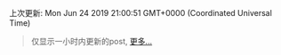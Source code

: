 
  
 上次更新: Mon Jun 24 2019 21:00:51 GMT+0000 (Coordinated Universal Time) 

 > 仅显示一小时内更新的post, [更多...](screenshots/)
  
